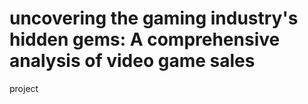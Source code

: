 # uncovering the gaming industry's hidden gems: A comprehensive analysis of video game sales
project
